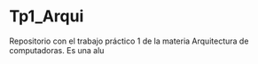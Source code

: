# Tp1_Arqui
Repositorio con el trabajo práctico 1 de la materia Arquitectura de computadoras. Es una alu
